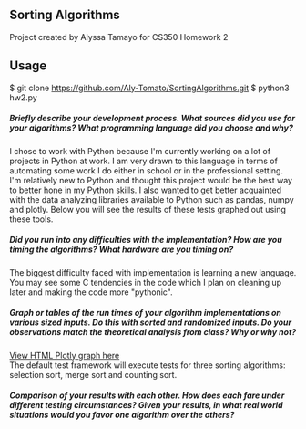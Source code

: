 ## Sorting Algorithms
Project created by Alyssa Tamayo for CS350 Homework 2

## Usage
$ git clone https://github.com/Aly-Tomato/SortingAlgorithms.git
$ python3 hw2.py

##### Briefly describe your development process. What sources did you use for your algorithms? What programming language did you choose and why?
I chose to work with Python because I'm currently working on a lot of projects in Python at work. I am very drawn to this language in terms of automating some work I do either in school or in the professional setting. I'm relatively new to Python and thought this project would be the best way to better hone in my Python skills. I also wanted to get better acquainted with the data analyzing libraries available to Python such as pandas, numpy and plotly. Below you will see the results of these tests graphed out using these tools.  
##### Did you run into any difficulties with the implementation? How are you timing the algorithms? What hardware are you timing on?
The biggest difficulty faced with implementation is learning a new language. You may see some C tendencies in the code which I plan on cleaning up later and making the code more "pythonic". 

##### Graph or tables of the run times of your algorithm implementations on various sized inputs. Do this with sorted and randomized inputs. Do your observations match the theoretical analysis from class? Why or why not?
[View HTML Plotly graph here](https://htmlpreview.github.io/?https://github.com/Aly-Tomato/SortingAlgorithms/blob/master/Graph_4500.html "Timing Results Line Graph")  
The default test framework will execute tests for three sorting algorithms: selection sort, merge sort and counting sort. 


##### Comparison of your results with each other. How does each fare under different testing circumstances? Given your results, in what real world situations would you favor one algorithm over the others?
